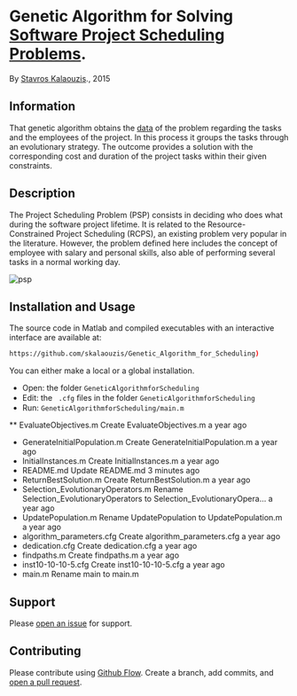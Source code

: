 # Genetic Algorithm for Solving [Software Project Scheduling Problems](http://tracer.lcc.uma.es/problems/psp/index.html).

By [Stavros Kalaouzis](https://github.com/skalaouzis)., 2015

## Information

That genetic algorithm obtains the [data](http://tracer.lcc.uma.es/problems/psp/generator.html) of the problem regarding the tasks and the employees of the project. In this process it groups the tasks through an evolutionary strategy. The outcome provides a solution with the corresponding cost and duration of the project tasks within their given constraints.

## Description 	

The Project Scheduling Problem (PSP) consists in deciding who does what during the software project lifetime. It is related to the Resource-Constrained Project Scheduling (RCPS), an existing problem very popular in the literature. However, the problem defined here includes the concept of employee with salary and personal skills, also able of performing several tasks in a normal working day.

![psp](http://tracer.lcc.uma.es/problems/psp/ingsw-instance.gif )

## Installation and Usage

The source code in Matlab and compiled executables with an interactive interface are available at: 
```sh
https://github.com/skalaouzis/Genetic_Algorithm_for_Scheduling)
```
You can either make a local or a global installation. 

* Open: the folder ``GeneticAlgorithmforScheduling`` 
* Edit: the `` .cfg`` ﬁles in the folder ``GeneticAlgorithmforScheduling`` 
* Run: ``GeneticAlgorithmforScheduling/main.m``

** EvaluateObjectives.m	Create EvaluateObjectives.m	a year ago
* GenerateInitialPopulation.m	Create GenerateInitialPopulation.m	a year ago
* InitialInstances.m	Create InitialInstances.m	a year ago
* README.md	Update README.md	3 minutes ago
* ReturnBestSolution.m	Create ReturnBestSolution.m	a year ago
* Selection_EvolutionaryOperators.m	Rename Selection_EvolutionaryOperators to Selection_EvolutionaryOpera…	a year ago
* UpdatePopulation.m	Rename UpdatePopulation to UpdatePopulation.m	a year ago
* algorithm_parameters.cfg	Create algorithm_parameters.cfg	a year ago
* dedication.cfg	Create dedication.cfg	a year ago
* findpaths.m	Create findpaths.m	a year ago
* inst10-10-10-5.cfg	Create inst10-10-10-5.cfg	a year ago
* main.m	Rename main to main.m

## Support

Please [open an issue](https://github.com/fraction/readme-boilerplate/issues/new) for support.

## Contributing

Please contribute using [Github Flow](https://guides.github.com/introduction/flow/). Create a branch, add commits, and [open a pull request](https://github.com/fraction/readme-boilerplate/compare/).


